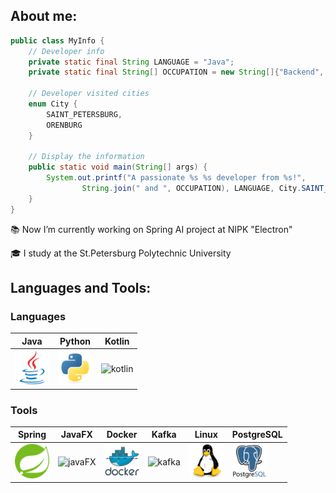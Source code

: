 ## About me:
```java
public class MyInfo {
    // Developer info
    private static final String LANGUAGE = "Java";
    private static final String[] OCCUPATION = new String[]{"Backend", "MLOps"};

    // Developer visited cities
    enum City {
        SAINT_PETERSBURG,
        ORENBURG
    }

    // Display the information
    public static void main(String[] args) {
        System.out.printf("A passionate %s %s developer from %s!",
                String.join(" and ", OCCUPATION), LANGUAGE, City.SAINT_PETERSBURG);
    }
}
```

📚 Now I’m currently working on Spring AI project at NIPK "Electron"

🎓 I study at the St.Petersburg Polytechnic University
## Languages and Tools:
### Languages
| Java | Python | Kotlin |
|----------|----------|----------|
|<img src="https://github.com/devicons/devicon/blob/master/icons/java/java-original.svg" title="Java" alt="Java" width="55" height="55"/>|  <img src="https://github.com/devicons/devicon/blob/master/icons/python/python-original.svg" title="Python"  alt="Python" width="55" height="55"/> |  <img src="https://www.vectorlogo.zone/logos/kotlinlang/kotlinlang-icon.svg" alt="kotlin" width="55" height="55"/> |
### Tools
| Spring | JavaFX | Docker | Kafka | Linux | PostgreSQL |
|----------|----------|----------|----------|----------|----------|
|<img src="https://github.com/devicons/devicon/blob/master/icons/spring/spring-original.svg" title="Spring" alt="Spring" width="55" height="55"/>|  <img src="https://i1.sndcdn.com/avatars-000040353026-rwzff5-t500x500.jpg" alt="javaFX" width="55" height="55"/> | <img src="https://raw.githubusercontent.com/devicons/devicon/master/icons/docker/docker-original-wordmark.svg" alt="docker" width="55" height="55"/>| <img src="https://www.vectorlogo.zone/logos/apache_kafka/apache_kafka-icon.svg" alt="kafka" width="55" height="55"/>  |<img src="https://raw.githubusercontent.com/devicons/devicon/master/icons/linux/linux-original.svg" alt="linux" width="55" height="55"/> | <img src="https://raw.githubusercontent.com/devicons/devicon/master/icons/postgresql/postgresql-original-wordmark.svg" alt="postgresql" width="55" height="55"/>  |

